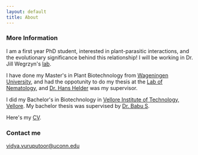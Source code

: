 ```yaml
---
layout: default
title: About
---
```


### More Information

I am a first year PhD student, interested in plant-parasitic interactions, and the evolutionary significance behind this relationship! I will be working in Dr. Jill Wegrzyn's [lab](https://plantcompgenomics.com/).

I have done my Master's in Plant Biotechnology from [Wageningen University](https://www.wur.nl/), and had the oppotunity to do my thesis at the [Lab of Nematology](https://www.wur.nl/en/Research-Results/Chair-groups/Plant-Sciences/Laboratory-of-Nematology.htm), and [Dr. Hans Helder](https://www.wur.nl/en/Persons/Hans-dr.ir.-J-Hans-Helder.htm) was my supervisor.

I did my Bachelor's in Biotechnology in [Vellore Institute of Technology, Vellore](https://vit.ac.in/). My bachelor thesis was supervised by [Dr. Babu S](https://www.researchgate.net/profile/Subramanian_Babu).

Here's my [CV](docs/cv.pdf).

### Contact me

[vidya.vuruputoor@uconn.edu](mailto:vidya.vuruputoor@uconn.edu)
